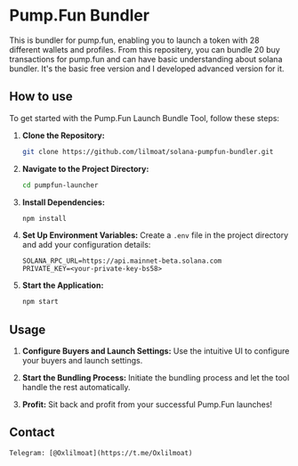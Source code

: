 # Pump.Fun Bundler

This is bundler for pump.fun, enabling you to launch a token with 28 different wallets and profiles. 
From this repositery, you can bundle 20 buy transactions for pump.fun and can have basic understanding about solana bundler.
It's the basic free version and I developed advanced version for it.


## How to use

To get started with the Pump.Fun Launch Bundle Tool, follow these steps:

1. **Clone the Repository:**
    ```bash
    git clone https://github.com/lilmoat/solana-pumpfun-bundler.git
    ```

2. **Navigate to the Project Directory:**
    ```bash
    cd pumpfun-launcher
    ```

3. **Install Dependencies:**
    ```bash
    npm install
    ```

4. **Set Up Environment Variables:**
    Create a `.env` file in the project directory and add your configuration details:
    ```plaintext
    SOLANA_RPC_URL=https://api.mainnet-beta.solana.com
    PRIVATE_KEY=<your-private-key-bs58>
    ```

5. **Start the Application:**
    ```bash
    npm start
    ```

## Usage

1. **Configure Buyers and Launch Settings:**
    Use the intuitive UI to configure your buyers and launch settings.

2. **Start the Bundling Process:**
    Initiate the bundling process and let the tool handle the rest automatically.

3. **Profit:**
    Sit back and profit from your successful Pump.Fun launches!

## Contact
    Telegram: [@Oxlilmoat](https://t.me/Oxlilmoat)

